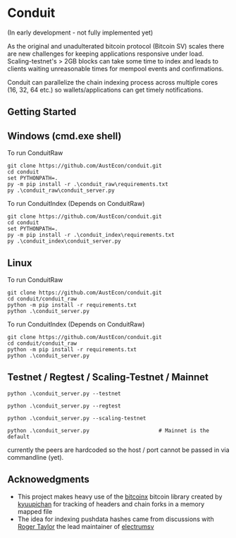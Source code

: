 # Conduit

(In early development - not fully implemented yet)

As the original and unadulterated bitcoin protocol (Bitcoin SV) scales there are new
challenges for keeping applications responsive under load. Scaling-testnet's > 2GB
blocks can take some time to index and leads to clients waiting
unreasonable times for mempool events and confirmations.

Conduit can parallelize the chain indexing process across multiple cores
(16, 32, 64 etc.) so wallets/applications can get timely notifications.

## Getting Started

## Windows (cmd.exe shell)

To run ConduitRaw

    git clone https://github.com/AustEcon/conduit.git
    cd conduit
    set PYTHONPATH=.
    py -m pip install -r .\conduit_raw\requirements.txt
    py .\conduit_raw\conduit_server.py
    
To run ConduitIndex (Depends on ConduitRaw)

    git clone https://github.com/AustEcon/conduit.git
    cd conduit
    set PYTHONPATH=.
    py -m pip install -r .\conduit_index\requirements.txt
    py .\conduit_index\conduit_server.py

## Linux

To run ConduitRaw

    git clone https://github.com/AustEcon/conduit.git
    cd conduit/conduit_raw
    python -m pip install -r requirements.txt
    python .\conduit_server.py
    
To run ConduitIndex (Depends on ConduitRaw)

    git clone https://github.com/AustEcon/conduit.git
    cd conduit/conduit_raw
    python -m pip install -r requirements.txt
    python .\conduit_server.py

## Testnet / Regtest / Scaling-Testnet / Mainnet

    python .\conduit_server.py --testnet

    python .\conduit_server.py --regtest

    python .\conduit_server.py --scaling-testnet
    
    python .\conduit_server.py                      # Mainnet is the default

currently the peers are hardcoded so the host / port cannot be
passed in via commandline (yet).

## Acknowedgments

- This project makes heavy use of the [bitcoinx](https://github.com/kyuupichan/bitcoinX) bitcoin
library created by [kyuupichan](https://github.com/kyuupichan) for tracking of headers and
chain forks in a memory mapped file
- The idea for indexing pushdata hashes came from discussions with
[Roger Taylor](https://github.com/rt121212121) the lead maintainer of [electrumsv](https://github.com/electrumsv/electrumsv)

